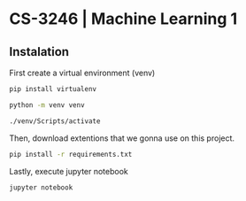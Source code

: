 # CS-3246 | Machine Learning 1

## Instalation

First create a virtual environment (venv)

```bash
pip install virtualenv

python -m venv venv

./venv/Scripts/activate
```

Then, download extentions that we gonna use on this project.

```bash
pip install -r requirements.txt
```

Lastly, execute jupyter notebook
```
jupyter notebook
```
